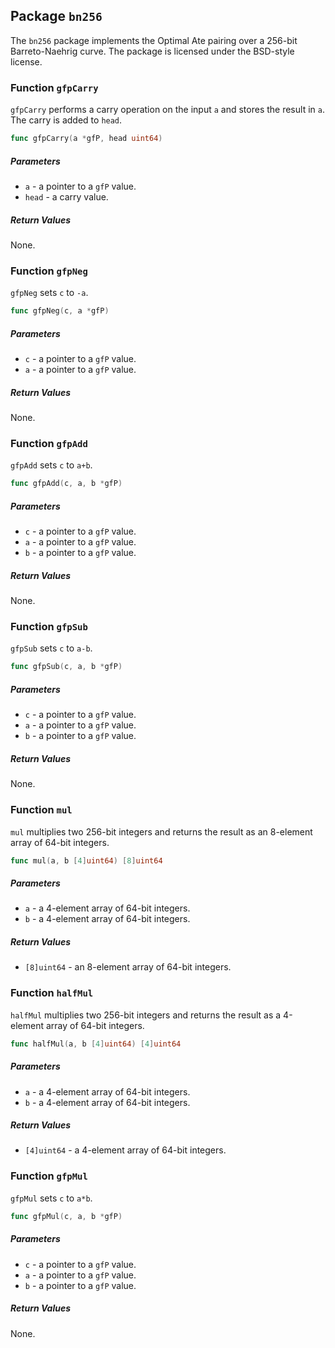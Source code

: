 ## Package `bn256`

The `bn256` package implements the Optimal Ate pairing over a 256-bit Barreto-Naehrig curve. The package is licensed under the BSD-style license.

### Function `gfpCarry`

`gfpCarry` performs a carry operation on the input `a` and stores the result in `a`. The carry is added to `head`.

```go
func gfpCarry(a *gfP, head uint64)
```

##### Parameters

- `a` - a pointer to a `gfP` value.
- `head` - a carry value.

##### Return Values

None.

### Function `gfpNeg`

`gfpNeg` sets `c` to `-a`.

```go
func gfpNeg(c, a *gfP)
```

##### Parameters

- `c` - a pointer to a `gfP` value.
- `a` - a pointer to a `gfP` value.

##### Return Values

None.

### Function `gfpAdd`

`gfpAdd` sets `c` to `a+b`.

```go
func gfpAdd(c, a, b *gfP)
```

##### Parameters

- `c` - a pointer to a `gfP` value.
- `a` - a pointer to a `gfP` value.
- `b` - a pointer to a `gfP` value.

##### Return Values

None.

### Function `gfpSub`

`gfpSub` sets `c` to `a-b`.

```go
func gfpSub(c, a, b *gfP)
```

##### Parameters

- `c` - a pointer to a `gfP` value.
- `a` - a pointer to a `gfP` value.
- `b` - a pointer to a `gfP` value.

##### Return Values

None.

### Function `mul`

`mul` multiplies two 256-bit integers and returns the result as an 8-element array of 64-bit integers.

```go
func mul(a, b [4]uint64) [8]uint64
```

##### Parameters

- `a` - a 4-element array of 64-bit integers.
- `b` - a 4-element array of 64-bit integers.

##### Return Values

- `[8]uint64` - an 8-element array of 64-bit integers.

### Function `halfMul`

`halfMul` multiplies two 256-bit integers and returns the result as a 4-element array of 64-bit integers.

```go
func halfMul(a, b [4]uint64) [4]uint64
```

##### Parameters

- `a` - a 4-element array of 64-bit integers.
- `b` - a 4-element array of 64-bit integers.

##### Return Values

- `[4]uint64` - a 4-element array of 64-bit integers.

### Function `gfpMul`

`gfpMul` sets `c` to `a*b`.

```go
func gfpMul(c, a, b *gfP)
```

##### Parameters

- `c` - a pointer to a `gfP` value.
- `a` - a pointer to a `gfP` value.
- `b` - a pointer to a `gfP` value.

##### Return Values

None.